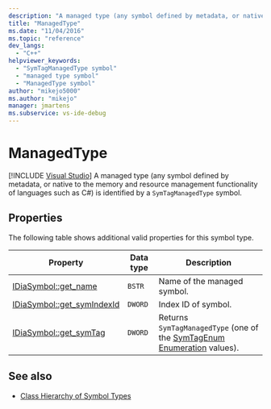 ```yaml
---
description: "A managed type (any symbol defined by metadata, or native to the memory and resource management functionality of languages such as C#) is identified by a SymTagManagedType symbol."
title: "ManagedType"
ms.date: "11/04/2016"
ms.topic: "reference"
dev_langs:
  - "C++"
helpviewer_keywords:
  - "SymTagManagedType symbol"
  - "managed type symbol"
  - "ManagedType symbol"
author: "mikejo5000"
ms.author: "mikejo"
manager: jmartens
ms.subservice: vs-ide-debug
---
```

# ManagedType

 [!INCLUDE [Visual Studio](~/includes/applies-to-version/vs-windows-only.md)]
A managed type (any symbol defined by metadata, or native to the memory and resource management functionality of languages such as C#) is identified by a `SymTagManagedType` symbol.

## Properties
 The following table shows additional valid properties for this symbol type.

|Property|Data type|Description|
|--------------|---------------|-----------------|
|[IDiaSymbol::get_name](../../debugger/debug-interface-access/idiasymbol-get-name.md)|`BSTR`|Name of the managed symbol.|
|[IDiaSymbol::get_symIndexId](../../debugger/debug-interface-access/idiasymbol-get-symindexid.md)|`DWORD`|Index ID of symbol.|
|[IDiaSymbol::get_symTag](../../debugger/debug-interface-access/idiasymbol-get-symtag.md)|`DWORD`|Returns `SymTagManagedType` (one of the [SymTagEnum Enumeration](../../debugger/debug-interface-access/symtagenum.md) values).|

## See also
- [Class Hierarchy of Symbol Types](../../debugger/debug-interface-access/class-hierarchy-of-symbol-types.md)
